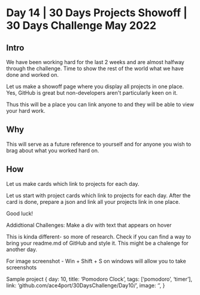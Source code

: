 # Day 14 | 30 Days Projects Showoff | 30 Days Challenge May 2022

## Intro
We have been working hard for the last 2 weeks and are almost halfway through the challenge.
Time to show the rest of the world what we have done and worked on.

Let us make a showoff page where you display all projects in one place.
Yes, GitHub is great but non-developers aren't particularly keen on it.

Thus this will be a place you can link anyone to and they will be able to view your hard work.

## Why 
This will serve as a future reference to yourself and for anyone you wish to brag about what you worked hard on.

## How
Let us make cards which link to projects for each day.


Let us start with project cards which link to projects for each day.
After the card is done, prepare a json and link all your projects link in one place.


Good luck!

Addidtional Challenges:
Make a div with text that appears on hover

This is kinda different- so more of research. Check if you can find a way to bring your readme.md of GitHub and style it. This might be a chalenge for another day. 

For image screenshot - Win + Shift + S on windows will allow you to take  screenshots

Sample project 
{
day: 10,
title: ‘Pomodoro Clock’,
tags: [‘pomodoro’, ‘timer’],
link: ‘github.com/ace4port/30DaysChallenge/Day10/’,
image: ‘’,
}
